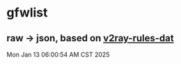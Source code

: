 # gfwlist
## raw -> json, based on [v2ray-rules-dat](https://github.com/Loyalsoldier/v2ray-rules-dat)
Mon Jan 13 06:00:54 AM CST 2025


